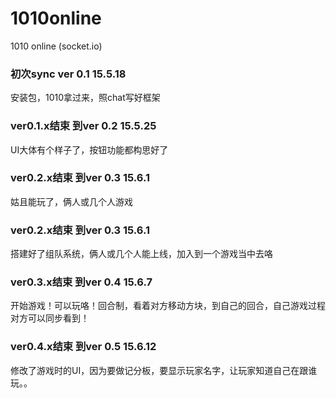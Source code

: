 # 1010online
1010 online (socket.io)
<h3>初次sync ver 0.1 15.5.18</h3>
<p>安装包，1010拿过来，照chat写好框架</p>
<h3>ver0.1.x结束 到ver 0.2 15.5.25</h3>
<p>UI大体有个样子了，按钮功能都构思好了</p>
<h3>ver0.2.x结束 到ver 0.3 15.6.1</h3>
<p>姑且能玩了，俩人或几个人游戏</p>
<h3>ver0.2.x结束 到ver 0.3 15.6.1</h3>
<p>搭建好了组队系统，俩人或几个人能上线，加入到一个游戏当中去咯</p>
<h3>ver0.3.x结束 到ver 0.4 15.6.7</h3>
<p>开始游戏！可以玩咯！回合制，看着对方移动方块，到自己的回合，自己游戏过程对方可以同步看到！</p>
<h3>ver0.4.x结束 到ver 0.5 15.6.12</h3>
<p>修改了游戏时的UI，因为要做记分板，要显示玩家名字，让玩家知道自己在跟谁玩。。</p>
